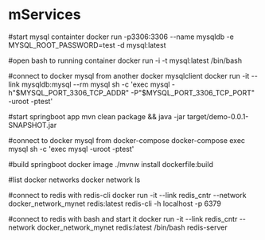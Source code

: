 # mServices


#start mysql containter
docker run -p3306:3306 --name mysqldb -e MYSQL_ROOT_PASSWORD=test -d mysql:latest 


#open bash to running container
docker run -i -t mysql:latest /bin/bash


#connect to docker mysql from another docker mysqlclient
docker run -it --link mysqldb:mysql --rm mysql sh -c 'exec mysql -h"$MYSQL_PORT_3306_TCP_ADDR" -P"$MYSQL_PORT_3306_TCP_PORT" -uroot -ptest'

#start springboot app
mvn clean package && java -jar target/demo-0.0.1-SNAPSHOT.jar

#connect to docker mysql from docker-compose
docker-compose exec mysql sh -c 'exec mysql -uroot -ptest'


#build springboot docker image
./mvnw install dockerfile:build

#list docker networks
docker network ls

#connect to redis with redis-cli
docker run -it --link redis_cntr --network docker_network_mynet redis:latest redis-cli -h localhost -p 6379

#connect to redis with bash and start it
docker run -it --link redis_cntr --network docker_network_mynet redis:latest /bin/bash
redis-server